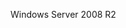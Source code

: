 <Token xmlns:xlink="http://www.w3.org/1999/xlink">Windows Server 2008 R2</Token>

<!--HONumber=Jul16_HO3-->


